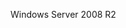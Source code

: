 <Token xmlns:xlink="http://www.w3.org/1999/xlink">Windows Server 2008 R2</Token>

<!--HONumber=Jul16_HO3-->


